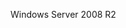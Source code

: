 <Token xmlns:xlink="http://www.w3.org/1999/xlink">Windows Server 2008 R2</Token>

<!--HONumber=Jul16_HO3-->


